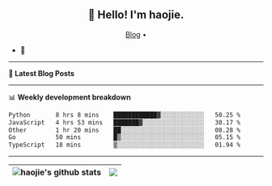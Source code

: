 <h2 align="center">👋 Hello! I'm haojie.</h2>
<p align="center">
  <a href="https://aoyouer.com">Blog</a> •
</p>


- 🔭 


-------

**📝 Latest Blog Posts**


-------

📊 **Weekly development breakdown**
<!--START_SECTION:waka-->

```txt
Python       8 hrs 8 mins    ████████████▓░░░░░░░░░░░░   50.25 %
JavaScript   4 hrs 53 mins   ███████▓░░░░░░░░░░░░░░░░░   30.17 %
Other        1 hr 20 mins    ██░░░░░░░░░░░░░░░░░░░░░░░   08.28 %
Go           50 mins         █▒░░░░░░░░░░░░░░░░░░░░░░░   05.15 %
TypeScript   18 mins         ▒░░░░░░░░░░░░░░░░░░░░░░░░   01.94 %
```

<!--END_SECTION:waka-->

-------



| <img align="center" src="https://github-readme-stats.vercel.app/api?username=haojie06&show_icons=true&theme=graywhite&show_icons=true&count_private=true&include_all_commits=true&hide_border=true" alt="haojie's github stats" /> | <img align="center" src="https://github-readme-stats.vercel.app/api/top-langs/?username=haojie06&layout=compact&theme=graywhite&hide_border=true&hide=css,html" /> |
| ------------- | ------------- |


